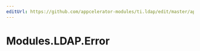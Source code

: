 ```yaml
---
editUrl: https://github.com/appcelerator-modules/ti.ldap/edit/master/apidoc/Connection.yml
---
```

# Modules.LDAP.Error

<TypeHeader/>

<ApiDocs/>
